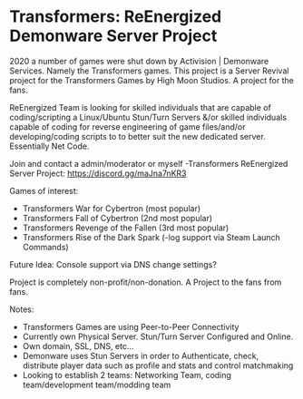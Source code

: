 # Transformers: ReEnergized Demonware Server Project
2020 a number of games were shut down by Activision | Demonware Services.  Namely the Transformers games.  This project is a Server Revival project for the Transformers Games by High Moon Studios.  A project for the fans.  

ReEnergized Team is looking for skilled individuals that are capable of coding/scripting a Linux/Ubuntu Stun/Turn Servers &/or skilled individuals capable of coding for reverse engineering of game files/and/or developing/coding scripts to to better suit the new dedicated server.  Essentially Net Code.

Join and contact a admin/moderator or myself
-Transformers ReEnergized Server Project: https://discord.gg/maJna7nKR3

Games of interest:
- Transformers War for Cybertron (most popular)
- Transformers Fall of Cybertron (2nd most popular)
- Transformers Revenge of the Fallen (3rd most popular)
- Transformers Rise of the Dark Spark (-log support via Steam Launch Commands)

Future Idea: Console support via DNS change settings?

Project is completely non-profit/non-donation.  A Project to the fans from fans.

Notes: 
- Transformers Games are using Peer-to-Peer Connectivity
- Currently own Physical Server. Stun/Turn Server Configured and Online.
- Own domain, SSL, DNS, etc...
- Demonware uses Stun Servers in order to Authenticate, check, distribute player data such as profile and stats and control matchmaking
- Looking to establish 2 teams: Networking Team, coding team/development team/modding team
